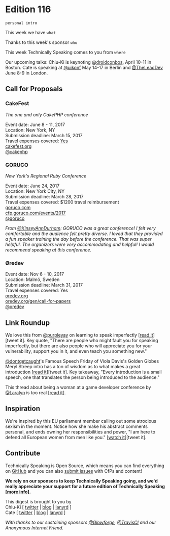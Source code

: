 # Edition 116

`personal intro`

This week we have `what`

Thanks to this week's sponsor `who`

This week Technically Speaking comes to you from `where`

Our upcoming talks: Chiu-Ki is keynoting [@droidconbos](http://twitter.com/droidconbos), April 10-11 in Boston. Cate is speaking at [@uikonf](http://twitter.com/uikonf) May 14-17 in Berlin and [@TheLeadDev](http://twitter.com/theleaddev) June 8-9 in London.


## Call for Proposals

### CakeFest
*The one and only CakePHP conference*

Event date: June 8 - 11, 2017  
Location: New York, NY  
Submission deadline: March 15, 2017  
Travel expenses covered: [Yes](https://twitter.com/MeganKleyweg/status/840550715667947520)  
[cakefest.org](https://cakefest.org/)  
[@cakephp](https://twitter.com/cakephp/status/839807071507865602)


### GORUCO
*New York's Regional Ruby Conference*

Event date: June 24, 2017  
Location: New York City, NY  
Submission deadline: March 28, 2017  
Travel expenses covered: $1200 travel reimbursement  
[goruco.com](http://goruco.com/)  
[cfp.goruco.com/events/2017](http://cfp.goruco.com/events/2017)  
[@goruco](https://twitter.com/goruco)

*From [@KinseyAnnDurham](https://twitter.com/KinseyAnnDurham): GORUCO was a great conference! I felt very comfortable and the audience felt pretty diverse. I loved that they provided a fun speaker training the day before the conference. That was super helpful. The organizers were very accommodating and helpful! I would recommend speaking at this conference.*


### Øredev

Event date: Nov 6 - 10, 2017  
Location: Malmö, Sweden  
Submission deadline: March 31, 2017  
Travel expenses covered: Yes  
[oredev.org](http://www.oredev.org/)  
[oredev.org/gen/call-for-papers](http://www.oredev.org/gen/call-for-papers)  
[@oredev](https://twitter.com/oredev)


## Link Roundup

We love this from [@purpleyay](http://twitter.com/purpleyay) on learning to speak imperfectly [[read it](http://gwendolyn.io/learning-to-speak-imperfectly/)][tweet it]. Key quote, "There are people who might fault you for speaking imperfectly, but there are also people who will appreciate you for your vulnerability, support you in it, and even teach you something new."

[@dontgetcaught](http://twitter.com/dontgetcaught)'s Famous Speech Friday of Viola Davis's Golden Globes Meryl Streep intro has a ton of wisdom as to what makes a great introduction [[read it](http://eloquentwoman.blogspot.com/2017/02/famous-speech-friday-viola-daviss.html)][tweet it]. Key takeaway, "Every introduction is a small speech, one that translates the person being introduced to the audience."

This thread about being a woman at a game developer conference by [@Laralyn](http://twitter.com/Laralyn) is too real [[read it](https://twitter.com/Laralyn/status/830172440776957952)].

## Inspiration

We're inspired by this EU parliament member calling out some atrocious sexism in the moment. Notice how she make his abstract comments personal, and ends owning her responsibilities and power, "I am here to defend all European women from men like you." [[watch it](https://www.facebook.com/TelePolitics/videos/1124748420987424/)][tweet it].  

## Contribute

Technically Speaking is Open Source, which means you can find everything on [GitHub](https://github.com/catehstn/technically-speaking/) and you can also [submit issues](https://github.com/catehstn/technically-speaking/issues/new) with CfPs and content!

**We rely on our sponsors to keep Technically Speaking going, and we'd really appreciate your support for a future edition of Technically Speaking [[more info](http://www.techspeak.email/sponsorship/)].**  


This digest is brought to you by  
Chiu-Ki [ [twitter](https://twitter.com/chiuki) | [blog](http://blog.sqisland.com/) | [lanyrd](http://lanyrd.com/profile/chiuki/) ]  
Cate [ [twitter](https://twitter.com/catehstn) | [blog](http://www.cate.blog/) | [lanyrd](http://lanyrd.com/profile/catehstn/) ]

*With thanks to our sustaining sponsors [@Glowforge](http://twitter.com/glowforge), [@TravisCI](http://twitter.com/travisci) and our Anonymous Internet Friend.*
